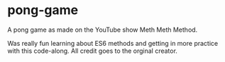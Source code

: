 # pong-game
 A pong game as made on the YouTube show Meth Meth Method.

 Was really fun learning about ES6 methods and getting in more practice with this code-along. All credit goes to the orginal creator. 